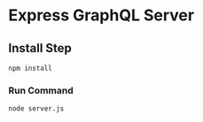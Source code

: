 # Express GraphQL Server

## Install Step
```
npm install
```

### Run Command
```
node server.js
```